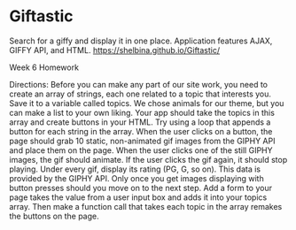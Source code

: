 # Giftastic
Search for a giffy and display it in one place. Application features AJAX, GIFFY API, and HTML.
https://shelbina.github.io/Giftastic/

Week 6 Homework

Directions:
Before you can make any part of our site work, you need to create an array of strings, each one related to a topic that interests you. Save it to a variable called topics.
We chose animals for our theme, but you can make a list to your own liking.
Your app should take the topics in this array and create buttons in your HTML.
Try using a loop that appends a button for each string in the array.
When the user clicks on a button, the page should grab 10 static, non-animated gif images from the GIPHY API and place them on the page.
When the user clicks one of the still GIPHY images, the gif should animate. If the user clicks the gif again, it should stop playing.
Under every gif, display its rating (PG, G, so on).
This data is provided by the GIPHY API.
Only once you get images displaying with button presses should you move on to the next step.
Add a form to your page takes the value from a user input box and adds it into your topics array. Then make a function call that takes each topic in the array remakes the buttons on the page.
